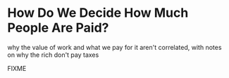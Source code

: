 # How Do We Decide How Much People Are Paid?

<p class="subtitle">why the value of work and what we pay for it aren't correlated, with notes on why the rich don't pay taxes</p>

FIXME
